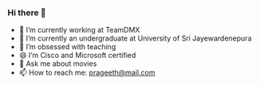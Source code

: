 ### Hi there 👋
- 🔭 I’m currently working at TeamDMX
- 🌱 I’m currently an undergraduate at University of Sri Jayewardenepura
- 👯 I’m obsessed with teaching
- 😄 I’m Cisco and Microsoft certified
- 💬 Ask me about movies
- 📫 How to reach me: prageeth@mail.com

<!--
**prageethfndo/prageethfndo** is a ✨ _special_ ✨ repository because its `README.md` (this file) appears on your GitHub profile.

Here are some ideas to get you started:




-->
